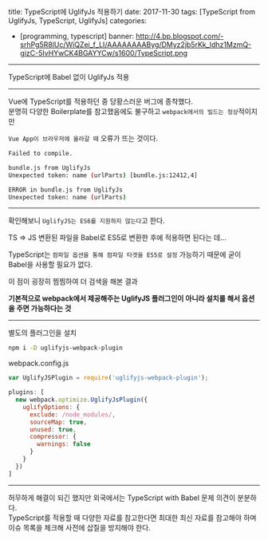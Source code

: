 title: TypeScript에 UglifyJs 적용하기
date: 2017-11-30
tags: [TypeScript from UglifyJs, TypeScript, UglifyJs]
categories:
- [programming, typescript]
banner: http://4.bp.blogspot.com/-srhPg5R8lUc/WiQZei_f_LI/AAAAAAAAByg/DMyz2jb5rKk_ldhz1MzmQ-gizC-5IvHYwCK4BGAYYCw/s1600/TypeScript.png

---

TypeScript에 Babel 없이 UglifyJs 적용

<!-- more -->

---

Vue에 TypeScript를 적용하던 중 당황스러운 버그에 종착했다.  
분명히 다양한 Boilerplate를 참고했음에도 불구하고 `webpack에서의 빌드는 정상`적이지만

`Vue App이 브라우저에 올라갈 때` 오류가 뜨는 것이다.


```bash
Failed to compile.

bundle.js from UglifyJs
Unexpected token: name (urlParts) [bundle.js:12412,4]
```

```bash
ERROR in bundle.js from UglifyJs
Unexpected token: name (urlParts)
```

---

확인해보니 `UglifyJS는 ES6를 지원하지 않는다`고 한다.

TS => JS 변환된 파일을 Babel로 ES5로 변환한 후에 적용하면 된다는 데...

TypeScript는 `컴파일 옵션을 통해 컴파일 타겟을 ES5로 설정` 가능하기 때문에 굳이 Babel을 사용할 필요가 없다.

이 점이 굉장히 찜찜하여 더 검색을 해본 결과

**기본적으로 webpack에서 제공해주는 UglifyJS 플러그인이 아니라 설치를 해서 옵션을 주면 가능하다는 것**

---

별도의 플러그인을 설치
```bash
npm i -D uglifyjs-webpack-plugin
```

webpack.config.js
```js
var UglifyJSPlugin = require('uglifyjs-webpack-plugin');

plugins: [
  new webpack.optimize.UglifyJsPlugin({
    uglifyOptions: {
      exclude: /node_modules/,
      sourceMap: true,
      unused: true,
      compressor: {
        warnings: false
      }
    }
  })
]
```

---

허무하게 해결이 되긴 했지만 외국에서는 TypeScript with Babel 문제 의견이 분분하다.  
TypeScript를 적용할 때 다양한 자료를 참고한다면 최대한 최신 자료를 참고해야 하며 이슈 목록을 체크해 사전에 삽질을 방지해야 한다.